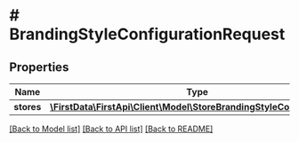 # # BrandingStyleConfigurationRequest

## Properties

Name | Type | Description | Notes
------------ | ------------- | ------------- | -------------
**stores** | [**\FirstData\FirstApi\Client\Model\StoreBrandingStyleConfiguration[]**](StoreBrandingStyleConfiguration.md) |  | [optional] 

[[Back to Model list]](../../README.md#documentation-for-models) [[Back to API list]](../../README.md#documentation-for-api-endpoints) [[Back to README]](../../README.md)


